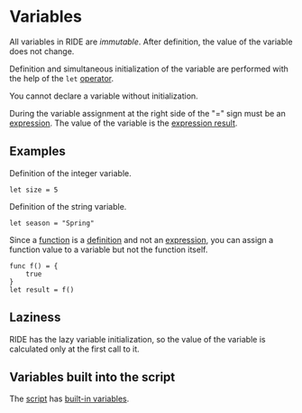 # Variables

All variables in RIDE are _immutable_. After definition, the value of the variable does not change.

Definition and simultaneous initialization of the variable are performed with the help of the `let` [operator](/en/ride/operators.md).

You cannot declare a variable without initialization.

During the variable assignment at the right side of the "=" sign must be an [expression](/en/ride/base-concepts/expression.md). The value of the variable is the [expression result](/en/ride/base-concepts/expression.md#expression-result).

## Examples

Definition of the integer variable.

``` ride
let size = 5
```

Definition of the string variable.

``` ride
let season = "Spring"
```

Since a [function](/en/ride/functions.md) is a [definition](/en/ride/base-concepts/definition.md) and not an [expression](/en/ride/base-concepts/expression.md), you can assign a function value to a variable but not the function itself.

``` ride
func f() = {
    true
}
let result = f()
```

## Laziness

RIDE has the lazy variable initialization, so the value of the variable is calculated only at the first call to it.

## Variables built into the script

The [script](/en/ride/script.md) has [built-in variables](/en/ride/variables/built-in-variables.md).
